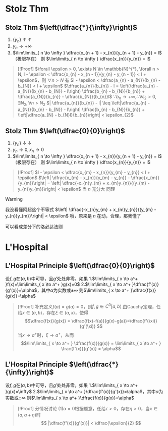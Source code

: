# Stolz Thm

## Stolz Thm $\left(\dfrac{*}{\infty}\right)$

1. $\{y_{n}\} \uparrow\uparrow$
2. $y_{n} \to +\infty$
3. $\lim\limits_{ n \to \infty } \dfrac{x_{n + 1} - x_{n}}{y_{n + 1} - y_{n}} = l$（极限存在）
则 $\lim\limits_{ n \to \infty } \dfrac{x_{n}}{y_{n}} = l$

> [!Proof]
> $\forall \epsilon > 0, \exists N \in \mathbb{N}^{*}, \forall n > N, l - \epsilon < \dfrac{x_{n} - x_{n - 1}}{y_{n} - y_{n - 1}} < l + \epsilon$，则 $\forall n > N$ 有 
> $l - \epsilon < \dfrac{a_{n} - a_{N}}{b_{n} - b_{N}} < l + \epsilon$
> $\dfrac{a_{n}}{b_{n}} - l = \left(\dfrac{a_{n} - a_{N}}{b_{n} - b_{N}} - l\right) \dfrac{b_{n} - b_{N}}{b_{n}} + \dfrac{a_{N}}{b_{n}} - \dfrac{b_{N}}{b_{n}}l$
> $\because b_{n} \to +\infty, \therefore \forall \epsilon_{2} > 0, \exists N_{2}, \forall n > N_{2}$
> $| \dfrac{a_{n}}{b_{n}} - l| \leq \left|\dfrac{a_{n} - a_{N}}{b_{n} - b_{N}} - l\right| \dfrac{b_{n} - b_{N}}{b_{n}} + \left|\dfrac{a_{N} - b_{N}l}{b_{n}}\right| < \epsilon_{2}$

## Stolz Thm $\left(\dfrac{0}{0}\right)$

1. $\{y_{n}\} \downarrow\downarrow$
2. $y_{n} \to 0, x_{n} \to 0$
3. $\lim\limits_{ n \to \infty } \dfrac{x_{n + 1} - x_{n}}{y_{n + 1} - y_{n}} = l$（极限存在）
则 $\lim\limits_{ n \to \infty } \dfrac{x_{n}}{y_{n}} = l$

> [!Proof]
> $l - \epsilon < \dfrac{x_{m} - x_{n}}{y_{m} - y_{n}} < l + \epsilon$
> $\left| \dfrac{x_{m} - x_{n}}{y_{m} - y_{n}} - \dfrac{x_{m}}{y_{m}}\right| = \left| \dfrac{-x_{n}y_{m} + x_{m}y_{n}}{(y_{m} - y_{n})y_{m}}\right| < \epsilon$ 当 $n$ 充分大
> 同理

> [!Warning]
> 我没看懂阿超这个不等式 $\left| \dfrac{-x_{n}y_{m} + x_{m}y_{n}}{(y_{m} - y_{n})y_{m}}\right| < \epsilon$
> 哦，原来是 $n$ 在动，合理，那我懂了

可以看成差分下的洛必达法则

# L'Hospital

## L'Hospital Principle $\left(\dfrac{0}{0}\right)$

设$f,g$在$(a,b)$中可导，且$g'$处处非零。如果
1.$\lim\limits_{ x \to a^+ }f(x)=\lim\limits_{ x \to a^+ }g(x)=0$
2.$\lim\limits_{ x \to a^+ }\dfrac{f'(x)}{g'(x)}=\alpha$，其中$\alpha$为实数或$\pm \infty$
则$\lim\limits_{ x \to a^+ }\dfrac{f(x)}{g(x)}=\alpha$

> [!Proof]
> 补充定义$f(a)=g(a)=0$，则$f,g\in C^0[a,b)$.由Cauchy定理，任给$x\in(a,b)$，存在$\xi \in (a,x)$，使得
> $$\dfrac{f(x)}{g(x)} = \dfrac{f(x)-f(a)}{g(x)-g(a)}=\dfrac{f'(\xi)}{g'(\xi)} $$
> 当$x\to a^+$时，$\xi \to a^+$，从而
> $$\lim\limits_{ x \to a^+ } \dfrac{f(x)}{g(x)} = \lim\limits_{ x \to a^+ } \frac{f'(x)}{g'(x)} = \alpha$$

## L'Hospital Principle $\left(\dfrac{*}{\infty}\right)$

设$f,g$在$(a,b)$中可导，且$g'$处处非零。如果
1.$\lim\limits_{ x \to a^+ }g(x)=\infty$
2.$\lim\limits_{ x \to a^+ }\dfrac{f'(x)}{g'(x)}=\alpha$，其中$\alpha$为实数或$\pm \infty$
则$\lim\limits_{ x \to a^+ }\dfrac{f(x)}{g(x)}=\alpha$

> [!Proof]
> 分情况讨论
> (1)$\alpha = 0$根据题意，任给$\epsilon >0$，存在$\eta >0$，当$x \in (a,a+\eta)$时
> $$ |\dfrac{f'(x)}{g'(x)}| < \dfrac{\epsilon}{2} $$
